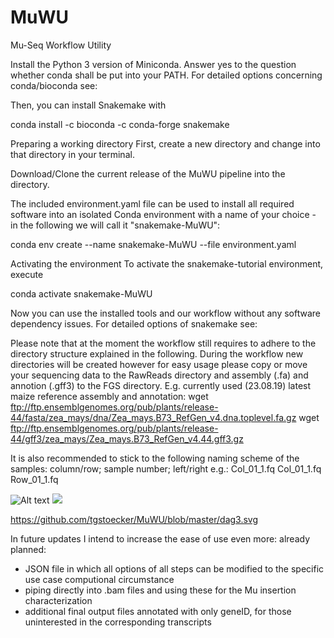 # MuWU
Mu-Seq Workflow Utility 


Install the Python 3 version of Miniconda.
Answer yes to the question whether conda shall be put into your PATH.
For detailed options concerning conda/bioconda see:

Then, you can install Snakemake with

conda install -c bioconda -c conda-forge snakemake

Preparing a working directory
First, create a new directory and change into that directory in your terminal.

Download/Clone the current release of the MuWU pipeline into the directory.

The included environment.yaml file can be used to install all required software into an isolated Conda environment with a name of your choice - in the following we will call it "snakemake-MuWU":

conda env create --name snakemake-MuWU --file environment.yaml

Activating the environment
To activate the snakemake-tutorial environment, execute

conda activate snakemake-MuWU

Now you can use the installed tools and our workflow without any software dependency issues.
For detailed options of snakemake see: 

Please note that at the moment the workflow still requires to adhere to the directory structure explained in the following.
During the workflow new directories will be created however for easy usage please copy or move your sequencing data to the RawReads directory and assembly (.fa) and annotion (.gff3) to the FGS directory.
E.g. currently used (23.08.19) latest maize reference assembly and annotation:
  wget ftp://ftp.ensemblgenomes.org/pub/plants/release-44/fasta/zea_mays/dna/Zea_mays.B73_RefGen_v4.dna.toplevel.fa.gz
  wget ftp://ftp.ensemblgenomes.org/pub/plants/release-44/gff3/zea_mays/Zea_mays.B73_RefGen_v4.44.gff3.gz


It is also recommended to stick to the following naming scheme of the samples:
column/row; sample number; left/right
e.g.:
Col_01_1.fq
Col_01_1.fq
Row_01_1.fq



![Alt text](https://raw.github.com/tgstoecker/MuWU/blob/master/dag3.svg??sanitize=true)
<img src= "https://raw.github.com/tgstoecker/MuWU/blob/master/dag3.svg??sanitize=true">

https://github.com/tgstoecker/MuWU/blob/master/dag3.svg

In future updates I intend to increase the ease of use even more:
already planned:
- JSON file in which all options of all steps can be modified to the specific use case computional circumstance
- piping directly into .bam files and using these for the Mu insertion characterization
- additional final output files annotated with only geneID, for those uninterested in the corresponding transcripts
